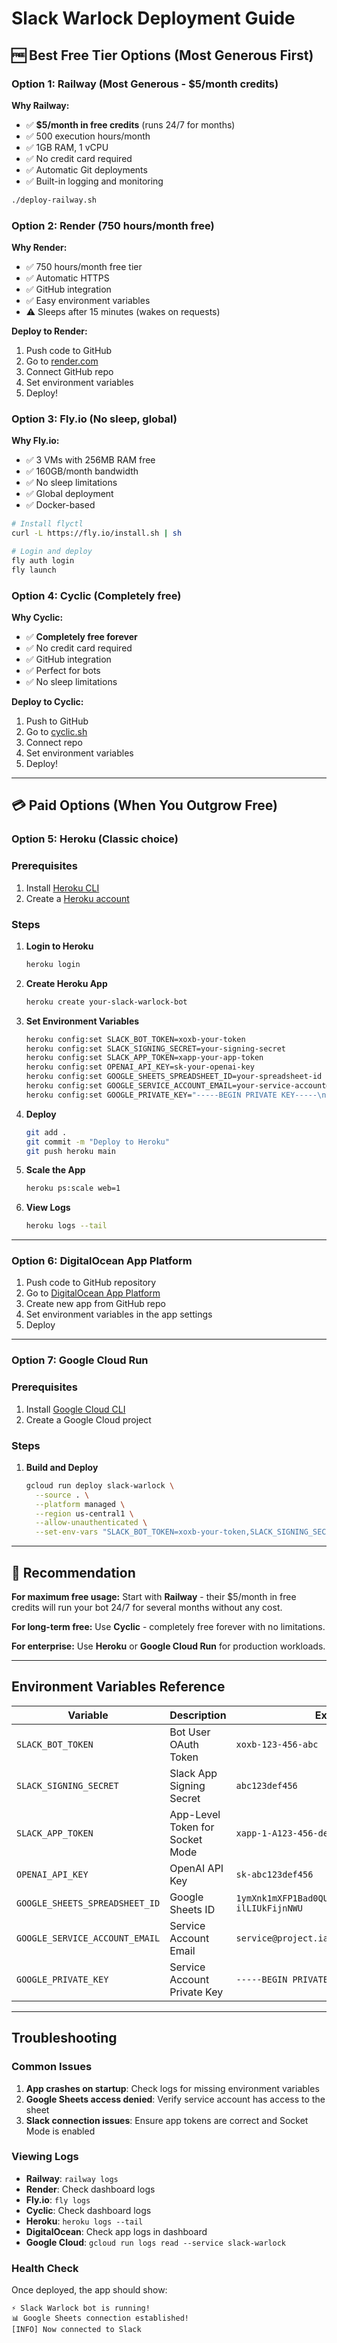 # Slack Warlock Deployment Guide

## 🆓 Best Free Tier Options (Most Generous First)

### Option 1: Railway (Most Generous - $5/month credits)
**Why Railway:**
- ✅ **$5/month in free credits** (runs 24/7 for months)
- ✅ 500 execution hours/month
- ✅ 1GB RAM, 1 vCPU
- ✅ No credit card required
- ✅ Automatic Git deployments
- ✅ Built-in logging and monitoring

```bash
./deploy-railway.sh
```

### Option 2: Render (750 hours/month free)
**Why Render:**
- ✅ 750 hours/month free tier
- ✅ Automatic HTTPS
- ✅ GitHub integration
- ✅ Easy environment variables
- ⚠️ Sleeps after 15 minutes (wakes on requests)

**Deploy to Render:**
1. Push code to GitHub
2. Go to [render.com](https://render.com)
3. Connect GitHub repo
4. Set environment variables
5. Deploy!

### Option 3: Fly.io (No sleep, global)
**Why Fly.io:**
- ✅ 3 VMs with 256MB RAM free
- ✅ 160GB/month bandwidth
- ✅ No sleep limitations
- ✅ Global deployment
- ✅ Docker-based

```bash
# Install flyctl
curl -L https://fly.io/install.sh | sh

# Login and deploy
fly auth login
fly launch
```

### Option 4: Cyclic (Completely free)
**Why Cyclic:**
- ✅ **Completely free forever**
- ✅ No credit card required
- ✅ GitHub integration
- ✅ Perfect for bots
- ✅ No sleep limitations

**Deploy to Cyclic:**
1. Push to GitHub
2. Go to [cyclic.sh](https://cyclic.sh)
3. Connect repo
4. Set environment variables
5. Deploy!

---

## 💳 Paid Options (When You Outgrow Free)

### Option 5: Heroku (Classic choice)

### Prerequisites
1. Install [Heroku CLI](https://devcenter.heroku.com/articles/heroku-cli)
2. Create a [Heroku account](https://signup.heroku.com/)

### Steps
1. **Login to Heroku**
   ```bash
   heroku login
   ```

2. **Create Heroku App**
   ```bash
   heroku create your-slack-warlock-bot
   ```

3. **Set Environment Variables**
   ```bash
   heroku config:set SLACK_BOT_TOKEN=xoxb-your-token
   heroku config:set SLACK_SIGNING_SECRET=your-signing-secret
   heroku config:set SLACK_APP_TOKEN=xapp-your-app-token
   heroku config:set OPENAI_API_KEY=sk-your-openai-key
   heroku config:set GOOGLE_SHEETS_SPREADSHEET_ID=your-spreadsheet-id
   heroku config:set GOOGLE_SERVICE_ACCOUNT_EMAIL=your-service-account@project.iam.gserviceaccount.com
   heroku config:set GOOGLE_PRIVATE_KEY="-----BEGIN PRIVATE KEY-----\nYOUR_PRIVATE_KEY\n-----END PRIVATE KEY-----"
   ```

4. **Deploy**
   ```bash
   git add .
   git commit -m "Deploy to Heroku"
   git push heroku main
   ```

5. **Scale the App**
   ```bash
   heroku ps:scale web=1
   ```

6. **View Logs**
   ```bash
   heroku logs --tail
   ```

---

### Option 6: DigitalOcean App Platform

1. Push code to GitHub repository
2. Go to [DigitalOcean App Platform](https://cloud.digitalocean.com/apps)
3. Create new app from GitHub repo
4. Set environment variables in the app settings
5. Deploy

---

### Option 7: Google Cloud Run

### Prerequisites
1. Install [Google Cloud CLI](https://cloud.google.com/sdk/docs/install)
2. Create a Google Cloud project

### Steps
1. **Build and Deploy**
   ```bash
   gcloud run deploy slack-warlock \
     --source . \
     --platform managed \
     --region us-central1 \
     --allow-unauthenticated \
     --set-env-vars "SLACK_BOT_TOKEN=xoxb-your-token,SLACK_SIGNING_SECRET=your-signing-secret,SLACK_APP_TOKEN=xapp-your-app-token,OPENAI_API_KEY=sk-your-openai-key,GOOGLE_SHEETS_SPREADSHEET_ID=your-spreadsheet-id,GOOGLE_SERVICE_ACCOUNT_EMAIL=your-service-account@project.iam.gserviceaccount.com,GOOGLE_PRIVATE_KEY=-----BEGIN PRIVATE KEY-----\nYOUR_PRIVATE_KEY\n-----END PRIVATE KEY-----"
   ```

---

## 🎯 Recommendation

**For maximum free usage:** Start with **Railway** - their $5/month in free credits will run your bot 24/7 for several months without any cost.

**For long-term free:** Use **Cyclic** - completely free forever with no limitations.

**For enterprise:** Use **Heroku** or **Google Cloud Run** for production workloads.

---

## Environment Variables Reference

| Variable | Description | Example |
|----------|-------------|---------|
| `SLACK_BOT_TOKEN` | Bot User OAuth Token | `xoxb-123-456-abc` |
| `SLACK_SIGNING_SECRET` | Slack App Signing Secret | `abc123def456` |
| `SLACK_APP_TOKEN` | App-Level Token for Socket Mode | `xapp-1-A123-456-def` |
| `OPENAI_API_KEY` | OpenAI API Key | `sk-abc123def456` |
| `GOOGLE_SHEETS_SPREADSHEET_ID` | Google Sheets ID | `1ymXnk1mXFP1Bad0QUjus9qmFPR-Ll-ilLIUkFijnNWU` |
| `GOOGLE_SERVICE_ACCOUNT_EMAIL` | Service Account Email | `service@project.iam.gserviceaccount.com` |
| `GOOGLE_PRIVATE_KEY` | Service Account Private Key | `-----BEGIN PRIVATE KEY-----\n...` |

---

## Troubleshooting

### Common Issues
1. **App crashes on startup**: Check logs for missing environment variables
2. **Google Sheets access denied**: Verify service account has access to the sheet
3. **Slack connection issues**: Ensure app tokens are correct and Socket Mode is enabled

### Viewing Logs
- **Railway**: `railway logs`
- **Render**: Check dashboard logs
- **Fly.io**: `fly logs`
- **Cyclic**: Check dashboard logs
- **Heroku**: `heroku logs --tail`
- **DigitalOcean**: Check app logs in dashboard
- **Google Cloud**: `gcloud run logs read --service slack-warlock`

### Health Check
Once deployed, the app should show:
```
⚡️ Slack Warlock bot is running!
📊 Google Sheets connection established!
[INFO] Now connected to Slack
``` 